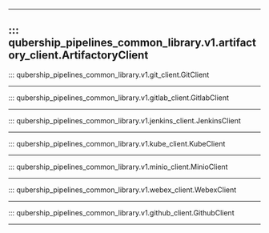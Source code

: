 
---
::: qubership_pipelines_common_library.v1.artifactory_client.ArtifactoryClient
---

::: qubership_pipelines_common_library.v1.git_client.GitClient

---

::: qubership_pipelines_common_library.v1.gitlab_client.GitlabClient

---

::: qubership_pipelines_common_library.v1.jenkins_client.JenkinsClient

---

::: qubership_pipelines_common_library.v1.kube_client.KubeClient

---

::: qubership_pipelines_common_library.v1.minio_client.MinioClient

---

::: qubership_pipelines_common_library.v1.webex_client.WebexClient

---

::: qubership_pipelines_common_library.v1.github_client.GithubClient

---
